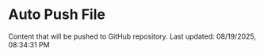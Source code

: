 # Auto Push File

Content that will be pushed to GitHub repository.
Last updated: 08/19/2025, 08:34:31 PM